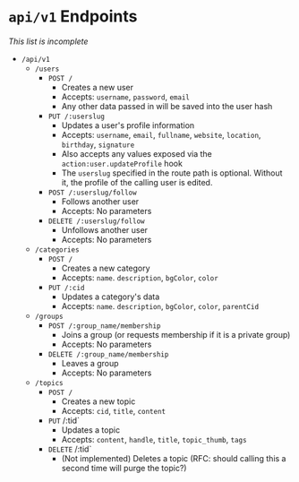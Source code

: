 # `api/v1` Endpoints

*This list is incomplete*

* `/api/v1`
    * `/users`
        * `POST /`
            * Creates a new user
            * Accepts: `username`, `password`, `email`
            * Any other data passed in will be saved into the user hash
        * `PUT /:userslug`
            * Updates a user's profile information
            * Accepts: `username`, `email`, `fullname`, `website`, `location`, `birthday`, `signature`
            * Also accepts any values exposed via the `action:user.updateProfile` hook
            * The `userslug` specified in the route path is optional. Without it, the profile of the calling user is edited.
        * `POST /:userslug/follow`
            * Follows another user
            * Accepts: No parameters
        * `DELETE /:userslug/follow`
            * Unfollows another user
            * Accepts: No parameters
    * `/categories`
        * `POST /`
            * Creates a new category
            * Accepts: `name`. `description`, `bgColor`, `color`
        * `PUT /:cid`
            * Updates a category's data
            * Accepts: `name`. `description`, `bgColor`, `color`, `parentCid`
    * `/groups`
        * `POST /:group_name/membership`
            * Joins a group (or requests membership if it is a private group)
            * Accepts: No parameters
        * `DELETE /:group_name/membership`
            * Leaves a group
            * Accepts: No parameters
    * `/topics`
        * `POST /`
            * Creates a new topic
            * Accepts: `cid`, `title`, `content`
        * `PUT` /:tid`
            * Updates a topic
            * Accepts: `content`, `handle`, `title`, `topic_thumb`, `tags`
        * `DELETE` /:tid`
            * (Not implemented) Deletes a topic (RFC: should calling this a second time will purge the topic?)
